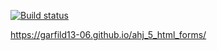 [![Build status](https://ci.appveyor.com/api/projects/status/u203m4nihmmv5k6d?svg=true)](https://ci.appveyor.com/project/Garfild13-06/ahj-5-html-forms)

https://garfild13-06.github.io/ahj_5_html_forms/
